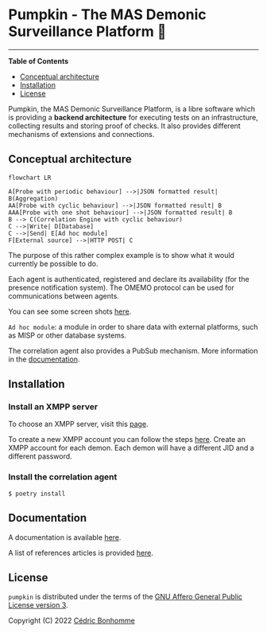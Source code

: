 # Pumpkin - The MAS Demonic Surveillance Platform 🎃

-----

**Table of Contents**

- [Conceptual architecture](#conceptual-architecture)
- [Installation](#installation)
- [License](#license)

Pumpkin, the MAS Demonic Surveillance Platform, is a libre software which is providing
a __backend architecture__ for executing tests on an infrastructure, collecting
results and storing proof of checks.
It also provides different mechanisms of extensions and connections.

## Conceptual architecture

```mermaid
flowchart LR

A[Probe with periodic behaviour] -->|JSON formatted result| B(Aggregation)
AA[Probe with cyclic behaviour] -->|JSON formatted result| B
AAA[Probe with one shot behaviour] -->|JSON formatted result| B
B --> C(Correlation Engine with cyclic behaviour)
C -->|Write| D[Database]
C -->|Send| E[Ad hoc module]
F[External source] -->|HTTP POST| C
```

The purpose of this rather complex example is to show what it would currently
be possible to do.

Each agent is authenticated, registered and declare its availability
(for the presence notification system). The OMEMO protocol can be used for
communications between agents.


You can see some screen shots [here](docs/_static/).

``Ad hoc module``: a module in order to share data with external platforms,
such as MISP or other database systems.

The correlation agent also provides a PubSub mechanism.
More information in the [documentation](https://pumpkin-project.readthedocs.io).


## Installation

### Install an XMPP server

To choose an XMPP server, visit this [page](https://xmpp.org/software/servers.html).

To create a new XMPP account you can follow the steps
[here](https://xmpp.org/getting-started/).
Create an XMPP account for each demon.
Each demon will have a different JID and a different password.

### Install the correlation agent


```shell
$ poetry install
```


## Documentation

A documentation is available [here](https://pumpkin-project.readthedocs.io).

A list of references articles is provided [here](https://pumpkin-project.readthedocs.io/en/latest/references.html).


## License

`pumpkin` is distributed under the terms of the
[GNU Affero General Public License version 3](https://www.gnu.org/licenses/agpl-3.0.html).

Copyright (C) 2022 [Cédric Bonhomme](https://www.cedricbonhomme.org)
